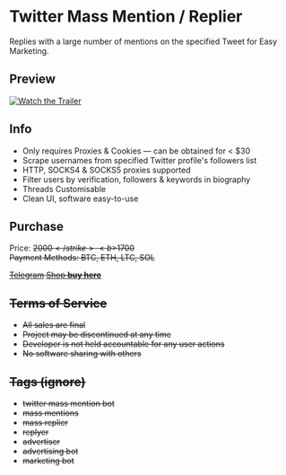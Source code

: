 # Twitter Mass Mention / Replier
Replies with a large number of mentions on the specified Tweet for Easy Marketing.

## Preview
[![Watch the Trailer](https://user-images.githubusercontent.com/106108005/169876989-88cddcb2-7e06-4f11-a247-37a38e363271.png)](https://alcxpone.sellix.io)

## Info
- Only requires Proxies & Cookies — can be obtained for < $30
- Scrape usernames from specified Twitter profile's followers list
- HTTP, SOCKS4 & SOCKS5 proxies supported
- Filter users by verification, followers & keywords in biography
- Threads Customisable
- Clean UI, software easy-to-use

## Purchase
Price: <strike>$2000</strike> <b>$1700</b><br>
Payment Methods: BTC, ETH, LTC, SOL

[Telegram](https://t.me/alcxpone)
[Shop **buy here**](https://alcxpone.sellix.io)

## Terms of Service
- All sales are final
- Project may be discontinued at any time
- Developer is not held accountable for any user actions
- No software sharing with others

## Tags (ignore)
- twitter mass mention bot
- mass mentions
- mass replier
- replyer
- advertiser
- advertising bot
- marketing bot
